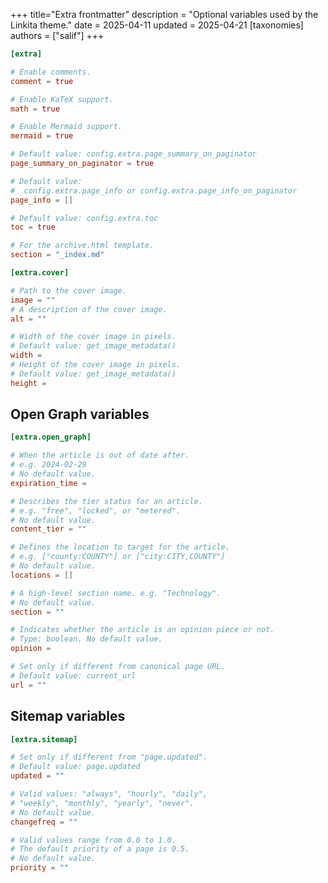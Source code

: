 +++
title="Extra frontmatter"
description = "Optional variables used by the Linkita theme."
date = 2025-04-11
updated = 2025-04-21
[taxonomies]
authors = ["salif"]
+++

```toml ,name=frontmatter
[extra]

# Enable comments.
comment = true

# Enable KaTeX support.
math = true

# Enable Mermaid support.
mermaid = true

# Default value: config.extra.page_summary_on_paginator
page_summary_on_paginator = true

# Default value:
#  config.extra.page_info or config.extra.page_info_on_paginator
page_info = []

# Default value: config.extra.toc
toc = true

# For the archive.html template.
section = "_index.md"

[extra.cover]

# Path to the cover image.
image = ""
# A description of the cover image.
alt = ""

# Width of the cover image in pixels.
# Default value: get_image_metadata()
width =
# Height of the cover image in pixels.
# Default value: get_image_metadata()
height =
```

## Open Graph variables

```toml ,name=frontmatter
[extra.open_graph]

# When the article is out of date after.
# e.g. 2024-02-29
# No default value.
expiration_time =

# Describes the tier status for an article.
# e.g. "free", "locked", or "metered".
# No default value.
content_tier = ""

# Defines the location to target for the article.
# e.g. ["county:COUNTY"] or ["city:CITY,COUNTY"]
# No default value.
locations = []

# A high-level section name. e.g. "Technology".
# No default value.
section = ""

# Indicates whether the article is an opinion piece or not.
# Type: boolean. No default value.
opinion =

# Set only if different from canonical page URL.
# Default value: current_url
url = ""
```

## Sitemap variables

```toml ,name=frontmatter
[extra.sitemap]

# Set only if different from "page.updated".
# Default value: page.updated
updated = ""

# Valid values: "always", "hourly", "daily",
# "weekly", "monthly", "yearly", "never".
# No default value.
changefreq = ""

# Valid values range from 0.0 to 1.0.
# The default priority of a page is 0.5.
# No default value.
priority = ""
```
